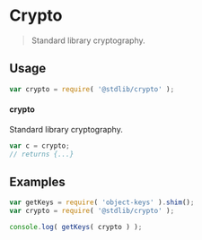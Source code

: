 # Crypto

> Standard library cryptography.


<!-- <usage> -->

## Usage

``` javascript
var crypto = require( '@stdlib/crypto' );
```

#### crypto

Standard library cryptography.

``` javascript
var c = crypto;
// returns {...}
```

<!-- </usage> -->


<!-- <examples> -->

## Examples

<!-- TODO: better examples -->

``` javascript
var getKeys = require( 'object-keys' ).shim();
var crypto = require( '@stdlib/crypto' );

console.log( getKeys( crypto ) );
```

<!-- </examples> -->


<!-- <links> -->

<!-- </links> -->
